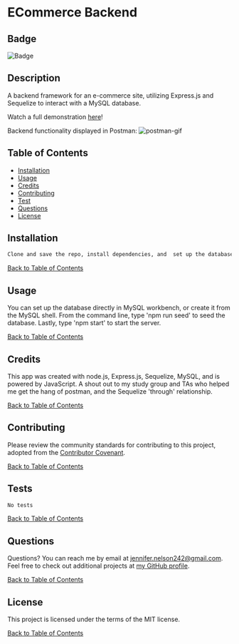 # ECommerce Backend

  ## Badge

  ![Badge](https://img.shields.io/badge/license-MIT-green.svg)

  ## Description

  A backend framework for an e-commerce site, utilizing Express.js and Sequelize to interact with a MySQL database.

  Watch a full demonstration [here](https://drive.google.com/file/d/1YJgsSbjUh95xriEUKwo8InX80X2MD5xj/view?usp=sharing)!


Backend functionality displayed in Postman:
![postman-gif](./Develop/assets/backend.gif)
  
  ## Table of Contents
  
  - [Installation](#Installation)
  - [Usage](#Usage)
  - [Credits](#Credits)
  - [Contributing](#Contributing)
  - [Test](#Tests)
  - [Questions](#Questions)
  - [License](#License)
  
  ## Installation

  ```bash
  Clone and save the repo, install dependencies, and  set up the database with the provided schema and seed files.
  ```

  [Back to Table of Contents](#table-of-contents)
  
  ## Usage

  You can set up the database directly in MySQL workbench, or create it from the MySQL shell.  From the command line, type 'npm run seed' to seed the database.  Lastly, type 'npm start' to start the server.

  [Back to Table of Contents](#table-of-contents)
  
  ## Credits

  This app was created with node.js, Express.js, Sequelize, MySQL, and is powered by JavaScript.  A shout out to my study group and TAs who helped me get the hang of postman, and the Sequelize 'through' relationship.

  [Back to Table of Contents](#table-of-contents)
  
  ## Contributing
  
  Please review the community standards for contributing to this project, adopted from the [Contributor Covenant](https://www.contributor-covenant.org/).

  [Back to Table of Contents](#table-of-contents)
  
  ## Tests

  ```bash
  No tests
  ```

  [Back to Table of Contents](#table-of-contents)
  
  ## Questions
  
  Questions? You can reach me by email at jennifer.nelson242@gmail.com. Feel free to check out additional projects at [my GitHub profile](https://github.com/jnel-221).

  [Back to Table of Contents](#table-of-contents)
  
  ## License

  This project is licensed under the terms of the MIT license.
  
  [Back to Table of Contents](#table-of-contents)